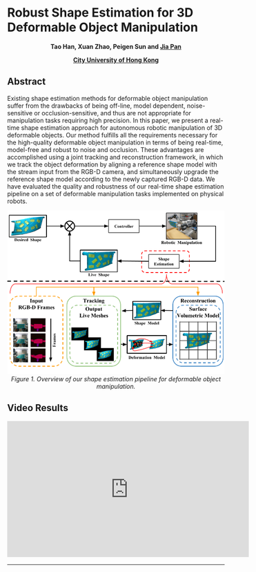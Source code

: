 Robust Shape Estimation for 3D Deformable Object Manipulation
======

<p align="center">
    <b>Tao Han, Xuan Zhao, Peigen Sun and <a href="https://sites.google.com/site/panjia/">Jia Pan</a></b>
</p>
<p align="center">
    <b><a href="https://www.cityu.edu.hk/">City University of Hong Kong</a></b>
</p>


## Abstract
Existing shape estimation methods for deformable object manipulation suffer from the drawbacks of being off-line, model dependent, noise-sensitive or occlusion-sensitive, and thus are not appropriate for manipulation tasks requiring high precision. In this paper, we present a real-time shape estimation approach for autonomous robotic manipulation of 3D deformable objects. Our method fulfills all the requirements necessary for the high-quality deformable object manipulation in terms of being real-time, model-free and robust to noise and occlusion. These advantages are accomplished using a joint tracking and reconstruction framework, in which we track the object deformation by aligning a reference shape model with the stream input from the RGB-D camera, and simultaneously upgrade the reference shape model according to the newly captured RGB-D data. We have evaluated the quality and robustness of our real-time shape estimation pipeline on a set of deformable manipulation tasks implemented on physical robots.

<p align="center">
    <img src="img/overview.png" width="640" />
    <em>Figure 1. Overview of our shape estimation pipeline for deformable object manipulation.</em>
</p>


## Video Results
<iframe width="560" height="315" src="https://www.youtube.com/embed/OBv_3H12zLg" frameborder="0" allow="autoplay; encrypted-media" allowfullscreen></iframe>

------
